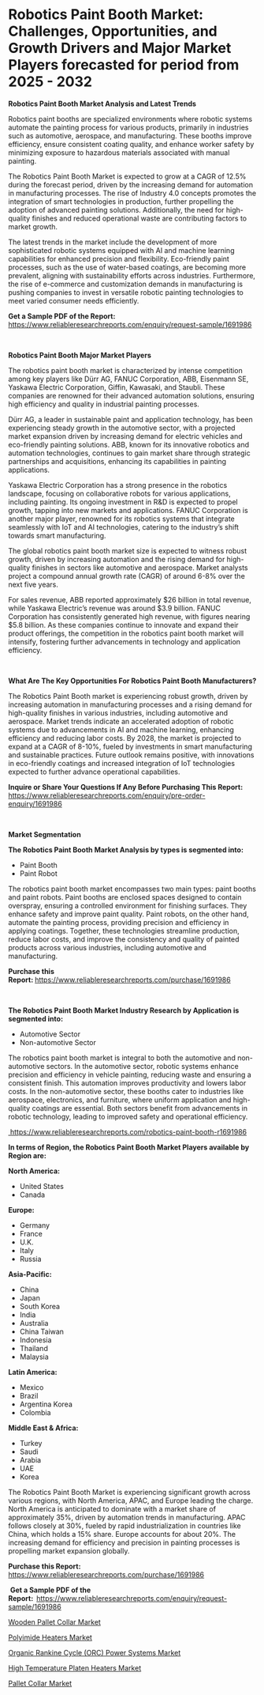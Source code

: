 <p><h1>Robotics Paint Booth Market: Challenges, Opportunities, and Growth Drivers and Major Market Players forecasted for period from 2025 - 2032</h1></p><p><strong>Robotics Paint Booth Market Analysis and Latest Trends</strong></p>
<p><p>Robotics paint booths are specialized environments where robotic systems automate the painting process for various products, primarily in industries such as automotive, aerospace, and manufacturing. These booths improve efficiency, ensure consistent coating quality, and enhance worker safety by minimizing exposure to hazardous materials associated with manual painting.</p><p>The Robotics Paint Booth Market is expected to grow at a CAGR of 12.5% during the forecast period, driven by the increasing demand for automation in manufacturing processes. The rise of Industry 4.0 concepts promotes the integration of smart technologies in production, further propelling the adoption of advanced painting solutions. Additionally, the need for high-quality finishes and reduced operational waste are contributing factors to market growth.</p><p>The latest trends in the market include the development of more sophisticated robotic systems equipped with AI and machine learning capabilities for enhanced precision and flexibility. Eco-friendly paint processes, such as the use of water-based coatings, are becoming more prevalent, aligning with sustainability efforts across industries. Furthermore, the rise of e-commerce and customization demands in manufacturing is pushing companies to invest in versatile robotic painting technologies to meet varied consumer needs efficiently.</p></p>
<p><strong>Get a Sample PDF of the Report:&nbsp;</strong> <a href="https://www.reliableresearchreports.com/enquiry/request-sample/1691986?utm_campaign=118&utm_medium=2&utm_source=Github&utm_content=ia&utm_term=07012025&utm_id=robotics-paint-booth">https://www.reliableresearchreports.com/enquiry/request-sample/1691986</a></p>
<p>&nbsp;</p>
<p><strong>Robotics Paint Booth Major Market Players</strong></p>
<p><p>The robotics paint booth market is characterized by intense competition among key players like Dürr AG, FANUC Corporation, ABB, Eisenmann SE, Yaskawa Electric Corporation, Giffin, Kawasaki, and Staubli. These companies are renowned for their advanced automation solutions, ensuring high efficiency and quality in industrial painting processes.</p><p>Dürr AG, a leader in sustainable paint and application technology, has been experiencing steady growth in the automotive sector, with a projected market expansion driven by increasing demand for electric vehicles and eco-friendly painting solutions. ABB, known for its innovative robotics and automation technologies, continues to gain market share through strategic partnerships and acquisitions, enhancing its capabilities in painting applications.</p><p>Yaskawa Electric Corporation has a strong presence in the robotics landscape, focusing on collaborative robots for various applications, including painting. Its ongoing investment in R&D is expected to propel growth, tapping into new markets and applications. FANUC Corporation is another major player, renowned for its robotics systems that integrate seamlessly with IoT and AI technologies, catering to the industry’s shift towards smart manufacturing.</p><p>The global robotics paint booth market size is expected to witness robust growth, driven by increasing automation and the rising demand for high-quality finishes in sectors like automotive and aerospace. Market analysts project a compound annual growth rate (CAGR) of around 6-8% over the next five years.</p><p>For sales revenue, ABB reported approximately $26 billion in total revenue, while Yaskawa Electric’s revenue was around $3.9 billion. FANUC Corporation has consistently generated high revenue, with figures nearing $5.8 billion. As these companies continue to innovate and expand their product offerings, the competition in the robotics paint booth market will intensify, fostering further advancements in technology and application efficiency.</p></p>
<p>&nbsp;</p>
<p><strong>What Are The Key Opportunities For Robotics Paint Booth Manufacturers?</strong></p>
<p><p>The Robotics Paint Booth market is experiencing robust growth, driven by increasing automation in manufacturing processes and a rising demand for high-quality finishes in various industries, including automotive and aerospace. Market trends indicate an accelerated adoption of robotic systems due to advancements in AI and machine learning, enhancing efficiency and reducing labor costs. By 2028, the market is projected to expand at a CAGR of 8-10%, fueled by investments in smart manufacturing and sustainable practices. Future outlook remains positive, with innovations in eco-friendly coatings and increased integration of IoT technologies expected to further advance operational capabilities.</p></p>
<p><strong>Inquire or Share Your Questions If Any Before Purchasing This Report:</strong> <a href="https://www.reliableresearchreports.com/enquiry/pre-order-enquiry/1691986?utm_campaign=118&utm_medium=2&utm_source=Github&utm_content=ia&utm_term=07012025&utm_id=robotics-paint-booth">https://www.reliableresearchreports.com/enquiry/pre-order-enquiry/1691986</a></p>
<p>&nbsp;</p>
<p><strong>Market Segmentation</strong></p>
<p><strong>The Robotics Paint Booth Market Analysis by types is segmented into:</strong></p>
<p><ul><li>Paint Booth</li><li>Paint Robot</li></ul></p>
<p><p>The robotics paint booth market encompasses two main types: paint booths and paint robots. Paint booths are enclosed spaces designed to contain overspray, ensuring a controlled environment for finishing surfaces. They enhance safety and improve paint quality. Paint robots, on the other hand, automate the painting process, providing precision and efficiency in applying coatings. Together, these technologies streamline production, reduce labor costs, and improve the consistency and quality of painted products across various industries, including automotive and manufacturing.</p></p>
<p><strong>Purchase this Report:&nbsp;</strong><a href="https://www.reliableresearchreports.com/purchase/1691986?utm_campaign=118&utm_medium=2&utm_source=Github&utm_content=ia&utm_term=07012025&utm_id=robotics-paint-booth">https://www.reliableresearchreports.com/purchase/1691986</a></p>
<p>&nbsp;</p>
<p><strong>The Robotics Paint Booth Market Industry Research by Application is segmented into:</strong></p>
<p><ul><li>Automotive Sector</li><li>Non-automotive Sector</li></ul></p>
<p><p>The robotics paint booth market is integral to both the automotive and non-automotive sectors. In the automotive sector, robotic systems enhance precision and efficiency in vehicle painting, reducing waste and ensuring a consistent finish. This automation improves productivity and lowers labor costs. In the non-automotive sector, these booths cater to industries like aerospace, electronics, and furniture, where uniform application and high-quality coatings are essential. Both sectors benefit from advancements in robotic technology, leading to improved safety and operational efficiency.</p></p>
<p><a href="https://www.reliableresearchreports.com/robotics-paint-booth-r1691986?utm_campaign=118&utm_medium=2&utm_source=Github&utm_content=ia&utm_term=07012025&utm_id=robotics-paint-booth">&nbsp;https://www.reliableresearchreports.com/robotics-paint-booth-r1691986</a></p>
<p><strong>In terms of Region, the Robotics Paint Booth Market Players available by Region are:</strong></p>
<p>
    <p> <strong> North America: </strong>
        <ul>
            <li>United States</li>
            <li>Canada</li>
        </ul>
        </p> 
    <p> <strong> Europe: </strong>
        <ul>
            <li>Germany</li>
            <li>France</li>
            <li>U.K.</li>
            <li>Italy</li>
            <li>Russia</li>
        </ul>
        </p> 
    <p> <strong> Asia-Pacific: </strong>
        <ul>
            <li>China</li>
            <li>Japan</li>
            <li>South Korea</li>
            <li>India</li>
            <li>Australia</li>
            <li>China Taiwan</li>
            <li>Indonesia</li>
            <li>Thailand</li>
            <li>Malaysia</li>
        </ul>
        </p> 
    <p> <strong> Latin America: </strong>
        <ul>
            <li>Mexico</li>
            <li>Brazil</li>
            <li>Argentina Korea</li>
            <li>Colombia</li>
        </ul>
        </p> 
    <p> <strong> Middle East & Africa: </strong>
        <ul>
            <li>Turkey</li>
            <li>Saudi</li>
            <li>Arabia</li>
            <li>UAE</li>
            <li>Korea</li>
        </ul>
    </p>
    </p>
<p><p>The Robotics Paint Booth Market is experiencing significant growth across various regions, with North America, APAC, and Europe leading the charge. North America is anticipated to dominate with a market share of approximately 35%, driven by automation trends in manufacturing. APAC follows closely at 30%, fueled by rapid industrialization in countries like China, which holds a 15% share. Europe accounts for about 20%. The increasing demand for efficiency and precision in painting processes is propelling market expansion globally.</p></p>
<p><strong>Purchase this Report: </strong><a href="https://www.reliableresearchreports.com/purchase/1691986?utm_campaign=118&utm_medium=2&utm_source=Github&utm_content=ia&utm_term=07012025&utm_id=robotics-paint-booth">https://www.reliableresearchreports.com/purchase/1691986</a></p>
<p>&nbsp;<strong>Get a Sample PDF of the Report:&nbsp;&nbsp;</strong><a href="https://www.reliableresearchreports.com/enquiry/request-sample/1691986?utm_campaign=118&utm_medium=2&utm_source=Github&utm_content=ia&utm_term=07012025&utm_id=robotics-paint-booth">https://www.reliableresearchreports.com/enquiry/request-sample/1691986</a></p>
<p><strong></strong></p>
<p><p><a href="https://github.com/tasiahtahathorn/Market-Research-Report-List-1/blob/main/wooden-pallet-collar-market.md?utm_campaign=118&utm_medium=2&utm_source=Github&utm_content=ia&utm_term=07012025&utm_id=robotics-paint-booth">Wooden Pallet Collar Market</a></p><p><a href="https://github.com/tambraunrue691969/Market-Research-Report-List-1/blob/main/polyimide-heaters-market.md?utm_campaign=118&utm_medium=2&utm_source=Github&utm_content=ia&utm_term=07012025&utm_id=robotics-paint-booth">Polyimide Heaters Market</a></p><p><a href="https://github.com/oslieselotte2192/Market-Research-Report-List-1/blob/main/organic-rankine-cycle-orc-power-systems-market.md?utm_campaign=118&utm_medium=2&utm_source=Github&utm_content=ia&utm_term=07012025&utm_id=robotics-paint-booth">Organic Rankine Cycle (ORC) Power Systems Market</a></p><p><a href="https://github.com/tona7vba/Market-Research-Report-List-1/blob/main/high-temperature-platen-heaters-market.md?utm_campaign=118&utm_medium=2&utm_source=Github&utm_content=ia&utm_term=07012025&utm_id=robotics-paint-booth">High Temperature Platen Heaters Market</a></p><p><a href="https://github.com/jeastefanowicz7816/Market-Research-Report-List-1/blob/main/pallet-collar-market.md?utm_campaign=118&utm_medium=2&utm_source=Github&utm_content=ia&utm_term=07012025&utm_id=robotics-paint-booth">Pallet Collar Market</a></p></p>